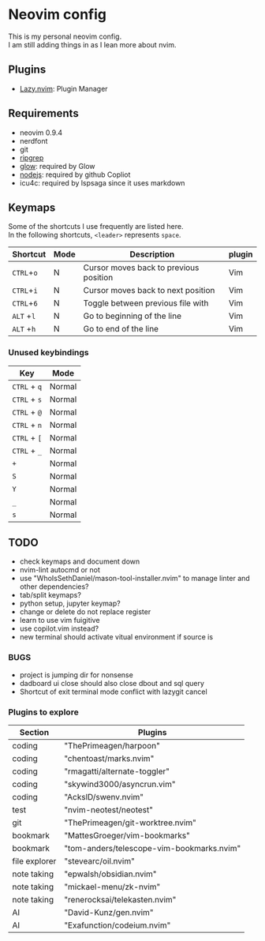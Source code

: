 # Neovim config
This is my personal neovim config.<br>
I am still adding things in as I lean more about nvim.<br>

## Plugins
+ [Lazy.nvim](https://github.com/folke/lazy.nvim): Plugin Manager

## Requirements
+ neovim 0.9.4
+ nerdfont
+ git
+ [ripgrep](https://github.com/BurntSushi/ripgrep)
+ [glow](https://github.com/charmbracelet/glow): required by Glow
+ [nodejs](https://github.com/nodejs): required by github Copliot
+ icu4c: required by lspsaga since it uses markdown

## Keymaps
Some of the shortcuts I use frequently are listed here. <br>
In the following shortcuts, `<leader>` represents `space`.<br>

| Shortcut          | Mode     | Description                                                              | plugin                      |
|-------------------|----------|--------------------------------------------------------------------------|-----------------------------|
| `CTRL`+`o`        | N        | Cursor moves back to previous position                                   | Vim                         |
| `CTRL`+`i`        | N        | Cursor moves back to next position                                       | Vim                         |
| `CTRL`+`6`        | N        | Toggle between previous file with                                        | Vim                         |
| `ALT` +`l`        | N        | Go to beginning of the line                                              | Vim                         |
| `ALT` +`h`        | N        | Go to end of the line                                                    | Vim                         |
### Unused keybindings
| Key | Mode |
| ---- | ---- |
| `CTRL` + `q` | Normal |
| `CTRL` + `s` | Normal |
| `CTRL` + `@` | Normal |
| `CTRL` + `n` | Normal |
| `CTRL` + `[` | Normal |
| `CTRL` + `_` | Normal |
| `+` | Normal |
| `S` | Normal |
| `Y` | Normal |
| `_` | Normal |
| `s` | Normal |


## TODO
- check keymaps and document down
- nvim-lint autocmd or not
- use "WhoIsSethDaniel/mason-tool-installer.nvim" to manage linter and other dependencies?
- tab/split keymaps?
- python setup, jupyter keymap?
- change or delete do not replace register
- learn to use vim fuigitive
- use copilot.vim instead?
- new terminal should activate vitual environment if source is

### BUGS
- project is jumping dir for nonsense
- dadboard ui close should also close dbout and sql query
- Shortcut of exit terminal mode conflict with lazygit cancel

### Plugins to explore
| Section | Plugins |
|---------|---------|
| coding | "ThePrimeagen/harpoon" |
| coding | "chentoast/marks.nvim" |
| coding | "rmagatti/alternate-toggler" |
| coding | "skywind3000/asyncrun.vim" |
| coding | "AckslD/swenv.nvim" |
| test | "nvim-neotest/neotest" |
| git | "ThePrimeagen/git-worktree.nvim"|
| bookmark | "MattesGroeger/vim-bookmarks" |
| bookmark | "tom-anders/telescope-vim-bookmarks.nvim" |
| file explorer | "stevearc/oil.nvim" |
| note taking | "epwalsh/obsidian.nvim" |
| note taking | "mickael-menu/zk-nvim" |
| note taking | "renerocksai/telekasten.nvim" |
| AI | "David-Kunz/gen.nvim"|
| AI | "Exafunction/codeium.nvim"|
